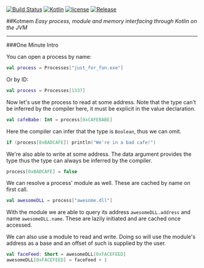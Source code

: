 [![Build Status](https://travis-ci.org/Jire/Kotmem.svg?branch=master)](https://travis-ci.org/Jire/Kotmem)
[![Kotlin](https://img.shields.io/badge/kotlin-1.0.2--1-blue.svg)](http://kotlinlang.org)
[![license](https://img.shields.io/badge/license-LGPL%203.0-yellowgreen.svg)](https://github.com/Jire/Kotmem/blob/master/LICENSE)
[![Release](https://jitpack.io/v/Jire/Kotmem.svg)](https://jitpack.io/#Jire/Kotmem)


##Kotmem
_Easy process, module and memory interfacing through Kotlin on the JVM_

---

###One Minute Intro

You can open a process by name:

```kotlin
val process = Processes["just_for_fun.exe"]
```

Or by ID:

```kotlin
val process = Processes[1337]
```

Now let's use the process to read at some address. Note that the type can't be inferred by the compiler here, it must
 be explicit in the value declaration.

```kotlin
val cafeBabe: Int = process[0xCAFEBABE]
```

Here the compiler can infer that the type is `Boolean`, thus we can omit.

```kotlin
if (process[0xBADCAFE]) println("We're in a bad cafe!")
```

We're also able to write at some address. The data argument provides the type thus the type can always be inferred by
 the compiler.

```kotlin
process[0xBADCAFE] = false
```

We can resolve a process' module as well. These are cached by name on first call.

```kotlin
val awesomeDLL = process["awesome.dll"]
```

With the module we are able to query its address `awesomeDLL.address` and name `awesomeDLL.name`. These are lazily 
initiated and are cached once accessed.

We can also use a module to read and write. Doing so will use the module's address as a base and an offset of such is
 supplied by the user.

```kotlin
val faceFeed: Short = awesomeDLL[0xFACEFEED]
awesomeDLL[0xFACEFEED] = faceFeed + 1
```